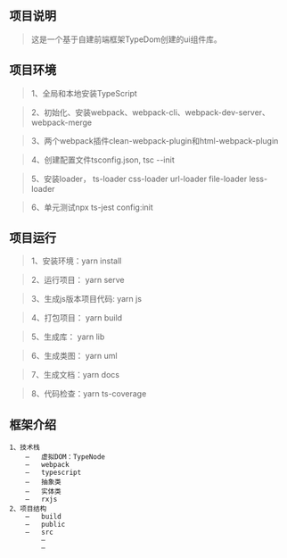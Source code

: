 ## 项目说明

> 这是一个基于自建前端框架TypeDom创建的ui组件库。

## 项目环境

> 1、全局和本地安装TypeScript

> 2、初始化、安装webpack、webpack-cli、webpack-dev-server、webpack-merge

> 3、两个webpack插件clean-webpack-plugin和html-webpack-plugin

> 4、创建配置文件tsconfig.json, tsc --init

> 5、安装loader， ts-loader css-loader url-loader file-loader less-loader

> 6、单元测试npx ts-jest config:init


## 项目运行

> 1、安装环境：yarn install

> 2、运行项目： yarn serve

> 3、生成js版本项目代码: yarn js

> 4、打包项目： yarn build

> 5、生成库： yarn lib

> 6、生成类图： yarn uml

> 7、生成文档：yarn docs

> 8、代码检查：yarn ts-coverage

## 框架介绍

    1、技术栈
        –	虚拟DOM：TypeNode
        –	webpack
        –	typescript
        –	抽象类
        –	实体类
        –	rxjs
    2、项目结构
        –	build
        –	public
        –	src
            –	
            –

